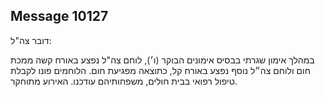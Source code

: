 ## Message 10127

דובר צה"ל:

במהלך אימון שגרתי בבסיס אימונים הבוקר (ו׳), לוחם צה"ל נפצע באורח קשה ממכת חום ולוחם צה״ל נוסף נפצע באורח קל, כתוצאה מפגיעת חום. הלוחמים פונו לקבלת טיפול רפואי בבית חולים, משפחותיהם עודכנו. האירוע מתוחקר.

